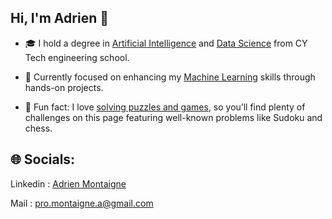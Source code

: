 <!-- lvl 1 : Simple bio and stats -->

## Hi, I'm Adrien 👋

- 🎓 I hold a degree in <u>Artificial Intelligence</u> and  <u>Data Science</u> from CY Tech engineering school.

- 🔭 Currently focused on enhancing my <u>Machine Learning</u> skills through hands-on projects.

- 🧩 Fun fact: I love <u>solving puzzles and games</u>, so you’ll find plenty of challenges on this page featuring well-known problems like Sudoku and chess.

  

<!-- lvl 2 : Adding skills -->

## 🌐 Socials:

Linkedin :  [Adrien Montaigne](https://www.linkedin.com/in/adrien-montaigne/)

Mail : pro.montaigne.a@gmail.com

